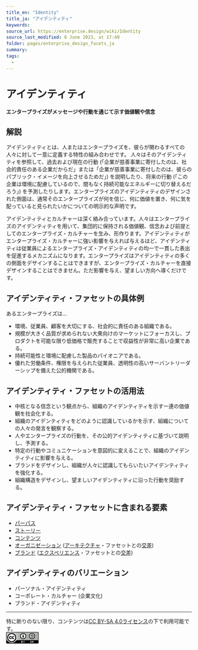 ```yaml
---
title_en: "Identity"
title_ja: "アイデンティティ"
keywords: 
source_url: https://enterprise.design/wiki/Identity
source_last_modified: 8 June 2023, at 17:49
folder: pages/enterprise_design_facets_ja
summary:
tags: 
  - 
---
```

# アイデンティティ
**エンタープライズがメッセージや行動を通じて示す価値観や信念**

## 解説
アイデンティティとは、人またはエンタープライズを、彼らが関わるすべての人々に対して一意に定義する特性の組み合わせです。 人々はそのアイデンティティを参照して、過去および現在の行動 (「企業が慈善事業に寄付したのは、社会的責任のある企業だからだ」または「企業が慈善事業に寄付したのは、彼らのパブリック・イメージを向上させるためだ」) を説明したり、将来の行動 (「この企業は環境に配慮しているので、間もなく持続可能なエネルギーに切り替えるだろう」) を予測したりします。エンタープライズのアイデンティティのデザインされた側面は、通常そのエンタープライズが何を信じ、何に価値を置き、何に気を配っていると見られたいかについての明示的な声明です。

アイデンティティとカルチャーは深く絡み合っています。人々はエンタープライズのアイデンティティを用いて、集団的に保持される価値観、信念および前提としてのエンタープライズ・カルチャーを生み、形作ります。アイデンティティがエンタープライズ・カルチャーに強い影響を与えれば与えるほど、アイデンティティは従業員によるエンタープライズ・アイデンティティの均一で一貫した表出を促進するメカニズムになります。エンタープライズはアイデンティティの多くの側面をデザインすることはできますが、エンタープライズ・カルチャーを直接デザインすることはできません。ただ影響を与え、望ましい方向へ導くだけです。

## アイデンティティ・ファセットの具体例
あるエンタープライズは…
- 環境、従業員、顧客を大切にする、社会的に責任のある組織である。
- 規模が大きく品質が求められない大衆向けのマーケットにフォーカスし、プロダクトを可能な限り低価格で販売することで収益性が非常に高い企業である。
- 持続可能性と環境に配慮した製品のパイオニアである。
- 優れた労働条件、権限を与えられた従業員、透明性の高いサーバントリーダーシップを備えた公的機関である。

## アイデンティティ・ファセットの活用法
- 中核となる信念という観点から、組織のアイデンティティを示す一連の価値観を社会化する。
- 組織のアイデンティティをどのように認識しているかを示す、組織についての人々の発言を観察する。
- 人やエンタープライズの行動を、その公的アイデンティティに基づいて説明し、予測する。
- 特定の行動やコミュニケーションを意図的に変えることで、組織のアイデンティティに影響を与える。
- ブランドをデザインし、組織が人々に認識してもらいたいアイデンティティを強化する。
- 組織構造をデザインし、望ましいアイデンティティに沿った行動を奨励する。

## アイデンティティ・ファセットに含まれる要素
- [パーパス](/pages/enterprise_elements_ja/facets_and_intersection_elements_ja/_identity/purpose_ja.md)
- [ストーリー](/pages/enterprise_elements_ja/facets_and_intersection_elements_ja/_identity/story_ja.md)
- [コンテンツ](/pages/enterprise_elements_ja/facets_and_intersection_elements_ja/_identity/content_ja.md)
- [オーガニゼーション](/pages/enterprise_elements_ja/facets_and_intersection_elements_ja/_intersection/organization_ja.md) ([アーキテクチャ](/pages/enterprise_design_facets_ja/architecture_ja.md)・ファセットとの[交差](/pages/enterprise_design_facets_ja/intersection_ja.md))
- [ブランド](/pages/enterprise_elements_ja/facets_and_intersection_elements_ja/_intersection/brand_ja.md) ([エクスペリエンス](/pages/enterprise_design_facets_ja/experience_ja.md)・ファセットとの[交差](/pages/enterprise_design_facets_ja/intersection_ja.md))

## アイデンティティのバリエーション
- パーソナル・アイデンティティ
- コーポレート・カルチャー (企業文化)
- ブランド・アイデンティティ

---
特に断りのない限り、コンテンツは[CC BY-SA 4.0ライセンス](/pages/license_ja.md)の下で利用可能です。
</br><a href="/pages/license_ja.md"> <img src="https://github.com/Yoshiyuki-iasa/EDGY23_ja/blob/main/media/cc.png?raw=true" alt="CC logo"></a>
